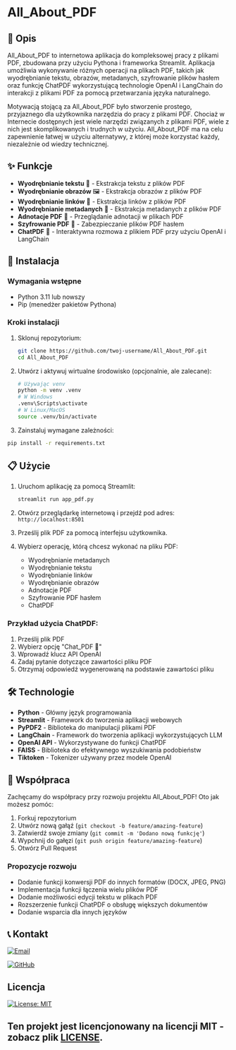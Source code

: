 # All_About_PDF

## 📝 Opis

All_About_PDF to internetowa aplikacja do kompleksowej pracy z plikami PDF, zbudowana przy użyciu Pythona i frameworka Streamlit. Aplikacja umożliwia wykonywanie różnych operacji na plikach PDF, takich jak wyodrębnianie tekstu, obrazów, metadanych, szyfrowanie plików hasłem oraz funkcję ChatPDF wykorzystującą technologie OpenAI i LangChain do interakcji z plikami PDF za pomocą przetwarzania języka naturalnego.

Motywacją stojącą za All_About_PDF było stworzenie prostego, przyjaznego dla użytkownika narzędzia do pracy z plikami PDF. Chociaż w Internecie dostępnych jest wiele narzędzi związanych z plikami PDF, wiele z nich jest skomplikowanych i trudnych w użyciu. All_About_PDF ma na celu zapewnienie łatwej w użyciu alternatywy, z której może korzystać każdy, niezależnie od wiedzy technicznej.

## ✨ Funkcje

- **Wyodrębnianie tekstu** 📄 - Ekstrakcja tekstu z plików PDF
- **Wyodrębnianie obrazów** 🖼️ - Ekstrakcja obrazów z plików PDF
- **Wyodrębnianie linków** 🔗 - Ekstrakcja linków z plików PDF
- **Wyodrębnianie metadanych** 📂 - Ekstrakcja metadanych z plików PDF
- **Adnotacje PDF** 📝 - Przeglądanie adnotacji w plikach PDF
- **Szyfrowanie PDF** 🔐 - Zabezpieczanie plików PDF hasłem
- **ChatPDF** 💬 - Interaktywna rozmowa z plikiem PDF przy użyciu OpenAI i LangChain

## 🚀 Instalacja

### Wymagania wstępne

- Python 3.11 lub nowszy
- Pip (menedżer pakietów Pythona)

### Kroki instalacji

1. Sklonuj repozytorium:

   ```bash
   git clone https://github.com/twoj-username/All_About_PDF.git
   cd All_About_PDF
   ```
2. Utwórz i aktywuj wirtualne środowisko (opcjonalnie, ale zalecane):

   ```bash
   # Używając venv
   python -m venv .venv
   # W Windows
   .venv\Scripts\activate
   # W Linux/MacOS
   source .venv/bin/activate
   ```
3. Zainstaluj wymagane zależności:

```bash
pip install -r requirements.txt

```

## 📋 Użycie

1. Uruchom aplikację za pomocą Streamlit:

   ```bash
   streamlit run app_pdf.py
   ```
2. Otwórz przeglądarkę internetową i przejdź pod adres: `http://localhost:8501`
3. Prześlij plik PDF za pomocą interfejsu użytkownika.
4. Wybierz operację, którą chcesz wykonać na pliku PDF:

   * Wyodrębnianie metadanych
   * Wyodrębnianie tekstu
   * Wyodrębnianie linków
   * Wyodrębnianie obrazów
   * Adnotacje PDF
   * Szyfrowanie PDF hasłem
   * ChatPDF

### Przykład użycia ChatPDF:

1. Prześlij plik PDF
2. Wybierz opcję "Chat_PDF 💬"
3. Wprowadź klucz API OpenAI
4. Zadaj pytanie dotyczące zawartości pliku PDF
5. Otrzymaj odpowiedź wygenerowaną na podstawie zawartości pliku

## 🛠️ Technologie

* **Python** - Główny język programowania
* **Streamlit** - Framework do tworzenia aplikacji webowych
* **PyPDF2** - Biblioteka do manipulacji plikami PDF
* **LangChain** - Framework do tworzenia aplikacji wykorzystujących LLM
* **OpenAI API** - Wykorzystywane do funkcji ChatPDF
* **FAISS** - Biblioteka do efektywnego wyszukiwania podobieństw
* **Tiktoken** - Tokenizer używany przez modele OpenAI

## 🤝 Współpraca

Zachęcamy do współpracy przy rozwoju projektu All_About_PDF! Oto jak możesz pomóc:

1. Forkuj repozytorium
2. Utwórz nową gałąź (`git checkout -b feature/amazing-feature`)
3. Zatwierdź swoje zmiany (`git commit -m 'Dodano nową funkcję'`)
4. Wypchnij do gałęzi (`git push origin feature/amazing-feature`)
5. Otwórz Pull Request

### Propozycje rozwoju

* Dodanie funkcji konwersji PDF do innych formatów (DOCX, JPEG, PNG)
* Implementacja funkcji łączenia wielu plików PDF
* Dodanie możliwości edycji tekstu w plikach PDF
* Rozszerzenie funkcji ChatPDF o obsługę większych dokumentów
* Dodanie wsparcia dla innych języków

## 📞 Kontakt

[![Email](https://img.shields.io/badge/Email-Napisz%20do%20mnie-blue?style=for-the-badge&logo=gmail&logoColor=white)](mailto:netdark_1966@op.pl)

[![GitHub](https://img.shields.io/badge/GitHub-Darek1966-181717?style=for-the-badge&logo=github&logoColor=white)](https://github.com/Darek1966)


## Licencja
[![License: MIT](https://img.shields.io/badge/License-MIT-yellow.svg)](https://opensource.org/licenses/MIT)

Ten projekt jest licencjonowany na licencji MIT - zobacz plik [LICENSE](LICENSE).
---
